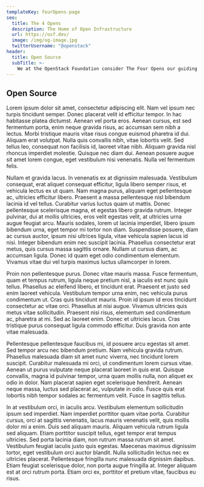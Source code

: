 ```yaml
---
templateKey: fourOpens-page
seo:
  title: The 4 Opens
  description: The Home of Open Infrastructure
  url: https://osf.dev/
  image: /img/og-image.jpg
  twitterUsername: "@openstack"  
header:
  title: Open Source
  subTitle: >- 
    We at the OpenStack Foundation consider The Four Opens our guiding principles in everything we do.
---
```


## Open Source

Lorem ipsum dolor sit amet, consectetur adipiscing elit. Nam vel ipsum nec turpis tincidunt semper. Donec placerat velit id efficitur tempor. In hac habitasse platea dictumst. Aenean vel porta eros. Aenean cursus, est sed fermentum porta, enim neque gravida risus, ac accumsan sem nibh a lectus. Morbi tristique mauris vitae risus congue euismod pharetra id dui. Aliquam erat volutpat. Nulla quis convallis nibh, vitae lobortis velit. Sed tellus leo, consequat non facilisis id, laoreet vitae nibh. Aliquam gravida nisl rhoncus imperdiet molestie. Quisque nec diam dui. Aenean posuere augue sit amet lorem congue, eget vestibulum nisi venenatis. Nulla vel fermentum felis.

Nullam et gravida lacus. In venenatis ex at dignissim malesuada. Vestibulum consequat, erat aliquet consequat efficitur, ligula libero semper risus, et vehicula lectus ex ut quam. Nam magna purus, aliquam eget pellentesque ac, ultricies efficitur libero. Praesent a massa pellentesque nisl bibendum lacinia id vel tellus. Curabitur varius luctus quam ut mattis. Donec pellentesque scelerisque magna, et egestas libero gravida rutrum. Integer pulvinar, dui at mollis ultricies, eros velit egestas velit, at ultricies urna augue feugiat arcu. Mauris sodales, lorem ut lacinia imperdiet, libero ipsum bibendum urna, eget tempor mi tortor non diam. Suspendisse posuere, diam ac cursus auctor, ipsum nisi ultrices ligula, vitae vehicula sapien lacus id nisi. Integer bibendum enim nec suscipit lacinia. Phasellus consectetur erat metus, quis cursus massa sagittis ornare. Nullam ut cursus diam, ac accumsan ligula. Donec id quam eget odio condimentum elementum. Vivamus vitae dui vel turpis maximus luctus ullamcorper in lorem.

Proin non pellentesque purus. Donec vitae mauris massa. Fusce fermentum, quam et tempus rutrum, ligula neque pretium nisl, a iaculis est nunc quis tellus. Phasellus ac eleifend libero, et tincidunt erat. Praesent et justo sed enim laoreet vehicula. Vestibulum tempor urna enim, nec vehicula purus condimentum ut. Cras quis tincidunt mauris. Proin id ipsum id eros tincidunt consectetur ac vitae orci. Phasellus at nisi augue. Vivamus ultricies quis metus vitae sollicitudin. Praesent nisi risus, elementum sed condimentum ac, pharetra at mi. Sed ac laoreet enim. Donec et ultricies lacus. Cras tristique purus consequat ligula commodo efficitur. Duis gravida non ante vitae malesuada.

Pellentesque pellentesque faucibus mi, id posuere arcu egestas sit amet. Sed tempor arcu nec bibendum pretium. Nam vehicula gravida rutrum. Phasellus malesuada diam sit amet nunc viverra, nec tincidunt lorem suscipit. Curabitur malesuada mi orci, ut condimentum lorem cursus vitae. Aenean ut purus vulputate neque placerat laoreet in quis erat. Quisque convallis, magna id pulvinar tempor, urna quam mollis nulla, non aliquet ex odio in dolor. Nam placerat sapien eget scelerisque hendrerit. Aenean neque massa, luctus sed placerat ac, vulputate in odio. Fusce quis erat lobortis nibh tempor sodales ac fermentum velit. Fusce in sagittis tellus.

In at vestibulum orci, in iaculis arcu. Vestibulum elementum sollicitudin ipsum sed imperdiet. Nam imperdiet porttitor quam vitae porta. Curabitur cursus, orci at sagittis venenatis, lacus mauris venenatis velit, quis mollis dolor mi a enim. Duis sed aliquam mauris. Aliquam vehicula rutrum ligula sed aliquam. Etiam porttitor suscipit tellus, eget tempor erat tempus ultricies. Sed porta lacinia diam, non rutrum massa rutrum sit amet. Vestibulum feugiat iaculis justo quis egestas. Maecenas maximus dignissim tortor, eget vestibulum orci auctor blandit. Nulla sollicitudin lectus nec ex ultricies placerat. Pellentesque fringilla nunc malesuada dignissim dapibus. Etiam feugiat scelerisque dolor, non porta augue fringilla at. Integer aliquam est at orci rutrum porta. Etiam orci ex, porttitor et pretium vitae, faucibus eu risus.